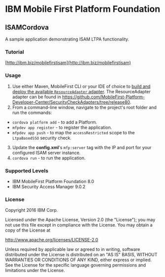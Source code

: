 IBM Mobile First Platform Foundation
===

## ISAMCordova
A sample application demonstrating ISAM LTPA functionality.

### Tutorial
[http://ibm.biz/mobilefirstisam](http://ibm.biz/mobilefirstisam)

### Usage
1. Use either Maven, MobileFirst CLI or your IDE of choice to [build and deploy the available `ResourceAdapter` adapter](https://mobilefirstplatform.ibmcloud.com/tutorials/en/foundation/8.0/adapters/creating-adapters/).
The ResourceAdapter adapter can be found in https://github.com/MobileFirst-Platform-Developer-Center/SecurityCheckAdapters/tree/release80.
2.  From a command-line window, navigate to the project's root folder and run the commands:

  * `cordova platform add` - to add a Platform.
  * `mfpdev app register` - to register the application.
  * `mfpdev app push` - to map the `accessRestricted` scope to the `LtpaBasedSSO` security check.
3. Update the **config.xml**'s `mfp:server` tag with the IP and port for your configured ISAM server instance.
4. `cordova run` - to run the application.

### Supported Levels
* IBM MobileFirst Platform Foundation 8.0
* IBM Security Access Manager 9.0.2

### License
Copyright 2016 IBM Corp.

Licensed under the Apache License, Version 2.0 (the "License");
you may not use this file except in compliance with the License.
You may obtain a copy of the License at

http://www.apache.org/licenses/LICENSE-2.0

Unless required by applicable law or agreed to in writing, software
distributed under the License is distributed on an "AS IS" BASIS,
WITHOUT WARRANTIES OR CONDITIONS OF ANY KIND, either express or implied.
See the License for the specific language governing permissions and
limitations under the License.
